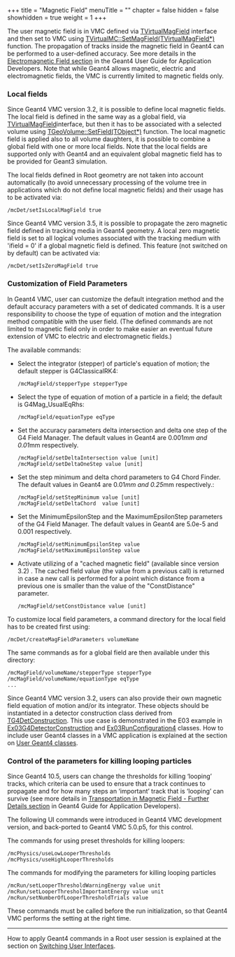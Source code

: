 +++
title = "Magnetic Field"
menuTitle = ""
chapter = false
hidden = false
showhidden = true
weight = 1
+++

The user magnetic field is in VMC defined via [TVirtualMagField](http://root.cern.ch/root/html/TVirtualMagField.html) interface and then set to VMC using [TVirtualMC::SetMagField(TVirtualMagField\*)](http://root.cern.ch/root/html/TVirtualMC.html) function. The propagation of tracks inside the magnetic field in Geant4 can be performed to a user-defined accuracy. See more details in the [Electromagnetic Field section](http://geant4-userdoc.web.cern.ch/geant4-userdoc/UsersGuides/ForApplicationDeveloper/html/Detector/electroMagneticField.html) in the Geant4 User Guide for Application Developers. Note that while Geant4 allows magnetic, electric and electromagnetic fields, the VMC is currently limited to magnetic fields only.

### Local fields

Since Geant4 VMC version 3.2, it is possible to define local magnetic fields. The local field is defined in the same way as a global field, via [TVirtualMagField](http://root.cern.ch/root/html/TVirtualMagField.html)interface, but then it has to be associated with a selected volume using [TGeoVolume::SetField(TObject\*)](https://root.cern.ch/root/htmldoc/TGeoVolume.html) function. The local magnetic field is applied also to all volume daughters, it is possible to combine a global field with one or more local fields. Note that the local fields are supported only with Geant4 and an equivalent global magnetic field has to be provided for Geant3 simulation.

The local fields defined in Root geometry are not taken into account automatically (to avoid unnecessary processing of the volume tree in applications which do not define local magnetic fields) and their usage has to be activated via:
```
/mcDet/setIsLocalMagField true 
```

Since Geant4 VMC version 3.5, it is possible to propagate the zero magnetic field defined in tracking media in Geant4 geometry. A local zero magnetic field is set to all logical volumes associated with the tracking medium with 'ifield = 0' if a global magnetic field is defined. This feature (not switched on by default) can be activated via:
```
/mcDet/setIsZeroMagField true 
```

### Customization of Field Parameters

In Geant4 VMC, user can customize the default integration method and the default accuracy parameters with a set of dedicated commands. It is a user responsibility to choose the type of equation of motion and the integration method compatible with the user field. (The defined commands are not limited to magnetic field only in order to make easier an eventual future extension of VMC to electric and electromagnetic fields.)

The available commands:

- Select the integrator (stepper) of particle's equation of motion; the default stepper is G4ClassicalRK4:
  ```
  /mcMagField/stepperType stepperType
  ```

- Select the type of equation of motion of a particle in a field; the default is G4Mag_UsualEqRhs:
  ```
  /mcMagField/equationType eqType
  ```

- Set the accuracy parameters delta intersection and delta one step of the G4 Field Manager. The default values in Geant4 are 0.001*mm and 0.01*mm respectively.
  ```
  /mcMagField/setDeltaIntersection value [unit]
  /mcMagField/setDeltaOneStep value [unit]
  ```

- Set the step minimum and delta chord parameters to G4 Chord Finder. The default values in Geant4 are 0.01*mm and 0.25*mm respectively.:
  ```
  /mcMagField/setStepMinimum value [unit]
  /mcMagField/setDeltaChord  value [unit]
  ```

- Set the MinimumEpsilonStep and the MaximumEpsilonStep parameters of the G4 Field Manager. The default values in Geant4 are 5.0e-5 and 0.001 respectively.
  ```
  /mcMagField/setMinimumEpsilonStep value
  /mcMagField/setMaximumEpsilonStep value
  ```

- Activate utilizing of a "cached magnetic field" (available since version 3.2) . The cached field value (the value from a previous call) is returned in case a new call is performed for a point which distance from a previous one is smaller than the value of the "ConstDistance" parameter.
  ```
  /mcMagField/setConstDistance value [unit]
  ```

To customize local field parameters, a command directory for the local field has to be created first using:
```
/mcDet/createMagFieldParameters volumeName
```

The same commands as for a global field are then available under this directory:
```
/mcMagField/volumeName/stepperType stepperType
/mcMagField/volumeName/equationType eqType
...
```

Since Geant4 VMC version 3.2, users can also provide their own magnetic field equation of motion and/or its integrator. These objects should be instantiated in a detector construction class derived from [TG4DetConstruction](http://ivana.home.cern.ch/ivana/g4vmc_html/classTG4DetConstruction.html). This use case is demonstrated in the E03 example in [Ex03G4DetectorConstruction](http://ivana.home.cern.ch/ivana/examples_html/classEx03G4DetectorConstruction.html) and [Ex03RunConfiguration4](http://ivana.home.cern.ch/ivana/examples_html/classEx03RunConfiguration4.html) classes. How to include user Geant4 classes in a VMC application is explained at the section on  [User Geant4 classes](/user-guide/geant4_vmc/user-geant4-classes).


### Control of the parameters for killing looping particles

Since Geant4 10.5, users can change the thresholds for killing ‘looping’ tracks, which criteria can be used to ensure that a track continues to propagate and for how many steps an ‘important’ track that is ‘looping’ can survive (see more details in [Transportation in Magnetic Field - Further Details section](http://geant4-userdoc.web.cern.ch/geant4-userdoc/UsersGuides/ForApplicationDeveloper/html/Appendix/magneticTransportation.html#fine-grained-control-of-the-parameters-for-killing-looping-particles) in Geant4 Guide for Application Developers).

The following UI commands were introduced in Geant4 VMC development version, and back-ported to Geant4 VMC 5.0.p5, for this control.

The commands for using preset thresholds for killing loopers:

```
/mcPhysics/useLowLooperThresholds
/mcPhysics/useHighLooperThresholds
```

The commands for modifying the parameters for killing looping particles

```
/mcRun/setLooperThresholdWarningEnergy value unit
/mcRun/setLooperThresholImportantEnergy value unit
/mcRun/setNumberOfLooperThresholdTrials value
```

These commands must be called before the run initialization, so that Geant4 VMC performs the setting at the right time.

----

How to apply Geant4 commands in a Root user session is explained at the section on [Switching User Interfaces](/user-guide/geant4_vmc/switching-user-interfaces).

